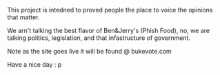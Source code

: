 This project is intedned to proved people the place to voice the opinions that matter.

We arn't talking the best flavor of Ben&Jerry's (Phish Food), no, we are talking politics, legislation, and that infastructure of government.

Note as the site goes live it will be found @ bukevote.com

Have a nice day : p


